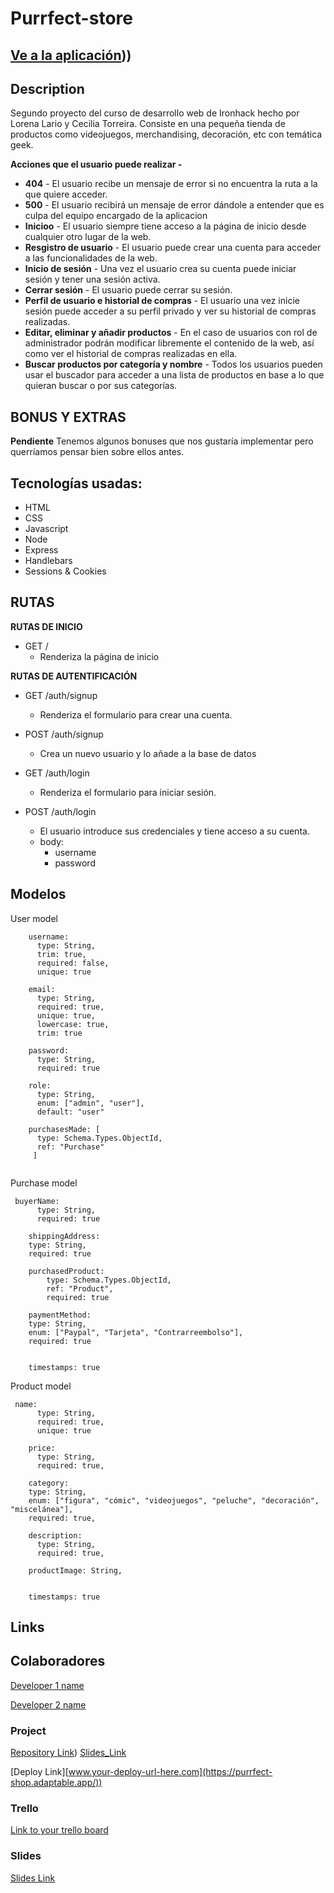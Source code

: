 
# Purrfect-store

## [Ve a la aplicación](https://purrfect-shop.adaptable.app/)))



## Description

Segundo proyecto del curso de desarrollo web de Ironhack hecho por Lorena Lario y Cecilia Torreira. Consiste en una pequeña tienda de productos como videojuegos, merchandising, decoración, etc con temática geek.
 

**Acciones que el usuario puede realizar -** 

- **404** - El usuario recibe un mensaje de error si no encuentra la ruta a la que quiere acceder.
- **500** - El usuario recibirá un mensaje de error dándole a entender que es culpa del equipo encargado de la aplicacion
- **Inicioo** - El usuario siempre tiene acceso a la página de inicio desde cualquier otro lugar de la web.
- **Resgistro de usuario** - El usuario puede crear una cuenta para acceder a las funcionalidades de la web.
- **Inicio de sesión** - Una vez el usuario crea su cuenta puede iniciar sesión y tener una sesión activa.
- **Cerrar sesión** - El usuario puede cerrar su sesión.
- **Perfil de usuario e historial de compras** - El usuario una vez inicie sesión puede acceder a su perfil privado y ver su historial de compras realizadas.
- **Editar, eliminar y añadir productos** - En el caso de usuarios con rol de administrador podrán modificar libremente el contenido de la web, así como ver el historial de compras realizadas en ella.
- **Buscar productos por categoría y nombre** - Todos los usuarios pueden usar el buscador para acceder a una lista de productos en base a lo que quieran buscar o por sus categorías.


## BONUS Y EXTRAS

**Pendiente** Tenemos algunos bonuses que nos gustaría implementar pero querríamos pensar bien sobre ellos antes.

## Tecnologías usadas:

- HTML
- CSS
- Javascript
- Node
- Express
- Handlebars
- Sessions & Cookies


## RUTAS
**RUTAS DE INICIO** 
- GET / 
  - Renderiza la página de inicio
  
  
**RUTAS DE AUTENTIFICACIÓN** 

- GET /auth/signup
  - Renderiza el formulario para crear una cuenta.

- POST /auth/signup
  - Crea un nuevo usuario y lo añade a la base de datos

- GET /auth/login
  - Renderiza el formulario para iniciar sesión.
  
- POST /auth/login
  - El usuario introduce sus credenciales y tiene acceso a su cuenta.
  - body:
    - username
    - password


## Modelos



User model
 
```
    username: 
      type: String,
      trim: true,
      required: false,
      unique: true
    
    email: 
      type: String,
      required: true,
      unique: true,
      lowercase: true,
      trim: true
    
    password: 
      type: String,
      required: true
    
    role: 
      type: String,
      enum: ["admin", "user"],
      default: "user"
    
    purchasesMade: [ 
      type: Schema.Types.ObjectId,
      ref: "Purchase"
     ]
  
```

Purchase model

```
 buyerName: 
      type: String,
      required: true
   
    shippingAddress: 
    type: String,
    required: true
    
    purchasedProduct: 
        type: Schema.Types.ObjectId,
        ref: "Product",
        required: true
    
    paymentMethod: 
    type: String,
    enum: ["Paypal", "Tarjeta", "Contrarreembolso"],
    required: true
    
  
    timestamps: true
``` 
Product model

```
 name: 
      type: String,
      required: true,
      unique: true
    
    price: 
      type: String,
      required: true,
    
    category: 
    type: String,
    enum: ["figura", "cómic", "videojuegos", "peluche", "decoración", "miscelánea"],
    required: true,
    
    description: 
      type: String,
      required: true,
    
    productImage: String,
  
 
    timestamps: true
```

## Links

## Colaboradores

[Developer 1 name]([www.github-url.com](https://github.com/CeciliaTorreira))

[Developer 2 name]([www.github-url.com](https://github.com/LorenaLario))

### Project

[Repository Link](https://github.com/CeciliaTorreira/store-app))
[Slides_Link](https://acrobat.adobe.com/id/urn:aaid:sc:EU:e2f561d5-52af-40c5-8594-a3d5c27d840d)

[Deploy Link][www.your-deploy-url-here.com](https://purrfect-shop.adaptable.app/))

### Trello

[Link to your trello board](www.your-trello-url-here.com)

### Slides

[Slides Link](www.your-slides-url-here.com)
